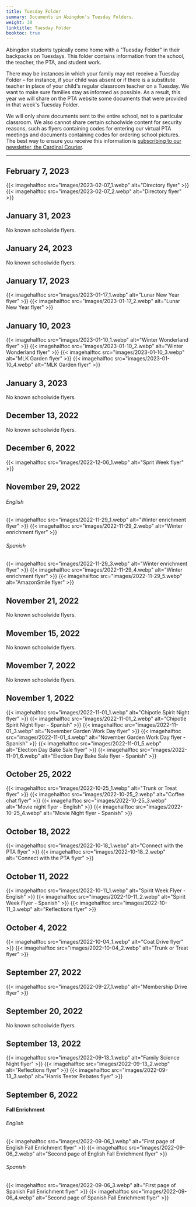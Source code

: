 ```yaml
--- 
title: Tuesday Folder
summary: Documents in Abingdon's Tuesday Folders.
weight: 30
linktitle: Tuesday Folder
booktoc: true
---
```


Abingdon students typically come home with a "Tuesday Folder" in their backpacks on Tuesdays. This folder contains information from the school, the teacher, the PTA, and student work.

There may be instances in which your family may not receive a Tuesday Folder – for instance, if your child was absent or if there is a substitute teacher in place of your child's regular classroom teacher on a Tuesday. We want to make sure families stay as informed as possible. As a result, this year we will share on the PTA website some documents that were provided in that week's Tuesday Folder.

We will only share documents sent to the entire school, not to a particular classroom. We also cannot share certain schoolwide content for security reasons, such as flyers containing codes for entering our virtual PTA meetings and documents containing codes for ordering school pictures. The best way to ensure you receive this information is [subscribing to our newsletter, the Cardinal Courier](https://lp.constantcontactpages.com/su/t3ku1aP).

---

## February 7, 2023

{{< imagehalftoc src="images/2023-02-07_1.webp" alt="Directory flyer" >}}
{{< imagehalftoc src="images/2023-02-07_2.webp" alt="Directory flyer" >}}

## January 31, 2023

No known schoolwide flyers.

## January 24, 2023

No known schoolwide flyers.

## January 17, 2023

{{< imagehalftoc src="images/2023-01-17_1.webp" alt="Lunar New Year flyer" >}}
{{< imagehalftoc src="images/2023-01-17_2.webp" alt="Lunar New Year flyer" >}}

## January 10, 2023

{{< imagehalftoc src="images/2023-01-10_1.webp" alt="Winter Wonderland flyer" >}}
{{< imagehalftoc src="images/2023-01-10_2.webp" alt="Winter Wonderland flyer" >}}
{{< imagehalftoc src="images/2023-01-10_3.webp" alt="MLK Garden flyer" >}}
{{< imagehalftoc src="images/2023-01-10_4.webp" alt="MLK Garden flyer" >}}

## January 3, 2023

No known schoolwide flyers.

## December 13, 2022

No known schoolwide flyers.

## December 6, 2022

{{< imagehalftoc src="images/2022-12-06_1.webp" alt="Sprit Week flyer" >}}

## November 29, 2022

###### English
{{< imagehalftoc src="images/2022-11-29_1.webp" alt="Winter enrichment flyer" >}}
{{< imagehalftoc src="images/2022-11-29_2.webp" alt="Winter enrichment flyer" >}}

###### Spanish
{{< imagehalftoc src="images/2022-11-29_3.webp" alt="Winter enrichment flyer" >}}
{{< imagehalftoc src="images/2022-11-29_4.webp" alt="Winter enrichment flyer" >}}
{{< imagehalftoc src="images/2022-11-29_5.webp" alt="AmazonSmile flyer" >}}

## November 21, 2022

No known schoolwide flyers.

## Movember 15, 2022

No known schoolwide flyers.

## Movember 7, 2022

No known schoolwide flyers.

## November 1, 2022

{{< imagehalftoc src="images/2022-11-01_1.webp" alt="Chipotle Spirit Night flyer" >}}
{{< imagehalftoc src="images/2022-11-01_2.webp" alt="Chipotle Spirit Night flyer - Spanish" >}}
{{< imagehalftoc src="images/2022-11-01_3.webp" alt="November Garden Work Day flyer" >}}
{{< imagehalftoc src="images/2022-11-01_4.webp" alt="November Garden Work Day flyer - Spanish" >}}
{{< imagehalftoc src="images/2022-11-01_5.webp" alt="Election Day Bake Sale flyer" >}}
{{< imagehalftoc src="images/2022-11-01_6.webp" alt="Election Day Bake Sale flyer - Spanish" >}}

## October 25, 2022

{{< imagehalftoc src="images/2022-10-25_1.webp" alt="Trunk or Treat flyer" >}}
{{< imagehalftoc src="images/2022-10-25_2.webp" alt="Coffee chat flyer" >}}
{{< imagehalftoc src="images/2022-10-25_3.webp" alt="Movie night flyer - English" >}}
{{< imagehalftoc src="images/2022-10-25_4.webp" alt="Movie Night flyer - Spanish" >}}

## October 18, 2022

{{< imagehalftoc src="images/2022-10-18_1.webp" alt="Connect with the PTA flyer" >}}
{{< imagehalftoc src="images/2022-10-18_2.webp" alt="Connect with the PTA flyer" >}}

## October 11, 2022

{{< imagehalftoc src="images/2022-10-11_1.webp" alt="Spirit Week Flyer - English" >}}
{{< imagehalftoc src="images/2022-10-11_2.webp" alt="Spirit Week Flyer - Spanish" >}}
{{< imagehalftoc src="images/2022-10-11_3.webp" alt="Reflections flyer" >}}

## October 4, 2022

{{< imagehalftoc src="images/2022-10-04_1.webp" alt="Coat Drive flyer" >}}
{{< imagehalftoc src="images/2022-10-04_2.webp" alt="Trunk or Treat flyer" >}}

## September 27, 2022

{{< imagehalftoc src="images/2022-09-27_1.webp" alt="Membership Drive flyer" >}}

## September 20, 2022

No known schoolwide flyers.

## September 13, 2022

{{< imagehalftoc src="images/2022-09-13_1.webp" alt="Family Science Night flyer" >}}
{{< imagehalftoc src="images/2022-09-13_2.webp" alt="Reflections flyer" >}}
{{< imagehalftoc src="images/2022-09-13_3.webp" alt="Harris Teeter Rebates flyer" >}}

## September 6, 2022

#### Fall Enrichment

###### English
{{< imagehalftoc src="images/2022-09-06_1.webp" alt="First page of English Fall Enrichment flyer" >}}
{{< imagehalftoc src="images/2022-09-06_2.webp" alt="Second page of English Fall Enrichment flyer" >}}

###### Spanish
{{< imagehalftoc src="images/2022-09-06_3.webp" alt="First page of Spanish Fall Enrichment flyer" >}}
{{< imagehalftoc src="images/2022-09-06_4.webp" alt="Second page of Spanish Fall Enrichment flyer" >}}